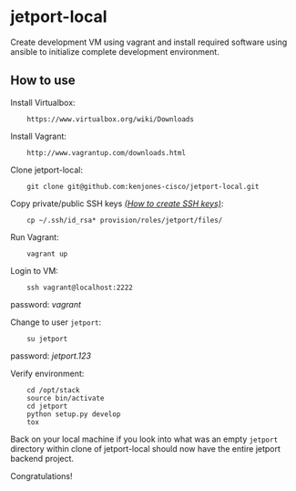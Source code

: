 # jetport-local

Create development VM using vagrant and install required software using ansible to initialize complete development environment.


## How to use

Install Virtualbox:

        https://www.virtualbox.org/wiki/Downloads


Install Vagrant:

        http://www.vagrantup.com/downloads.html


Clone jetport-local:

        git clone git@github.com:kenjones-cisco/jetport-local.git


Copy private/public SSH keys [*(How to create SSH keys)*](https://help.github.com/articles/generating-ssh-keys):

        cp ~/.ssh/id_rsa* provision/roles/jetport/files/




Run Vagrant:

        vagrant up


Login to VM:

        ssh vagrant@localhost:2222

password: *vagrant*


Change to user `jetport`:

        su jetport

password: *jetport.123*


Verify environment:

        cd /opt/stack
        source bin/activate
        cd jetport
        python setup.py develop
        tox

Back on your local machine if you look into what was an empty `jetport` directory within clone of jetport-local
should now have the entire jetport backend project.

Congratulations!


